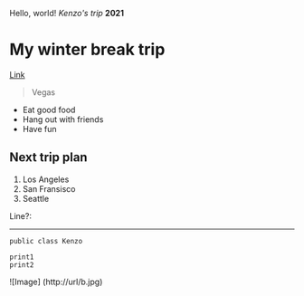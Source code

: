 Hello, world!
*Kenzo's trip*
**2021**
# My winter break trip
[Link](https://kenzoputraku.github.io/cse15l-lab-reports/)
> Vegas
* Eat good food
* Hang out with friends
* Have fun

## Next trip plan
1. Los Angeles
2. San Fransisco
3. Seattle

Line?:

---

`public class Kenzo`

```
print1
print2
```

![Image]
(http://url/b.jpg)


